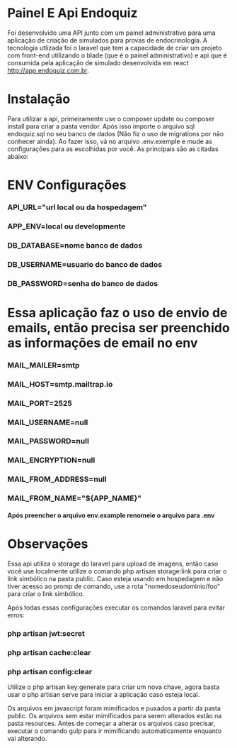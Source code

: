 # Painel E Api Endoquiz

Foi desenvolvido uma API junto com um painel administrativo para uma aplicação de criação de simulados para provas de endocrinologia. A tecnologia utlizada foi o laravel que tem a capacidade de criar um projeto com front-end utilizando o blade  (que é o painel administrativo) e api que é consumida pela aplicação de simulado desenvolvida em react http://app.endoquiz.com.br.


# Instalação
Para utilizar a api, primeiramente use o composer update ou composer install para criar a pasta vendor. Após isso importe o arquivo sql endoquiz.sql no seu banco de dados (Não fiz o uso de migrations por não conhecer ainda). Ao fazer isso, vá no arquivo .env.exemple e mude as configurações para as escolhidas por você. As principais são as citadas abaixo:

# ENV Configurações
### API_URL="url local ou da hospedagem" 
### APP_ENV=local ou developmente 
### DB_DATABASE=nome banco de dados 
### DB_USERNAME=usuario do banco de dados 
### DB_PASSWORD=senha do banco de dados

# Essa aplicação faz o uso de envio de emails, então precisa ser preenchido as informações de email no env
### MAIL_MAILER=smtp
### MAIL_HOST=smtp.mailtrap.io
### MAIL_PORT=2525
### MAIL_USERNAME=null
### MAIL_PASSWORD=null
### MAIL_ENCRYPTION=null
### MAIL_FROM_ADDRESS=null
### MAIL_FROM_NAME="${APP_NAME}"

#### Após preencher o arquivo env.example renomeie o arquivo para .env




# Observações
Essa api utiliza o storage do laravel para upload de imagens, então caso você use localmente utilize o comando php artisan storage:link para criar o link simbólico na pasta public. Caso esteja usando em hospedagem e não tiver acesso ao promp de comando, use a rota "nomedoseudominio/foo" para criar o link simbólico.

Após todas essas configurações executar os comandos laravel para evitar erros:
### php artisan jwt:secret
### php artisan cache:clear
### php artisan config:clear

Utilize o php artisan key:generate para criar um nova chave, agora basta usar o php artisan serve para iniciar a aplicação caso esteja local.

Os arquivos em javascript foram mimificados e puxados a partir da pasta public. Os arquivos sem estar mimificados para serem alterados estão na pasta resources. Antes de começar a alterar os arquivos caso precisar, executar o comando gulp para ir mimificando automaticamente enquanto vai alterando.

